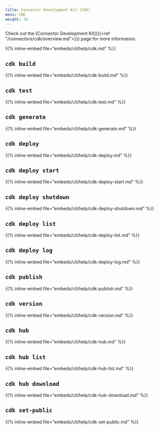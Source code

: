 ```yaml
---
title: Connector Development Kit (CDK)
menu: CDK 
weight: 10
---
```


Check out the [Connector Development Kit]({{<ref "/connectors/cdk/overview.md">}}) page for more information.

{{% inline-embed file="embeds/cli/help/cdk.md" %}}
## `cdk build`
{{% inline-embed file="embeds/cli/help/cdk-build.md" %}}
## `cdk test`
{{% inline-embed file="embeds/cli/help/cdk-test.md" %}}
## `cdk generate`
{{% inline-embed file="embeds/cli/help/cdk-generate.md" %}}
## `cdk deploy`
{{% inline-embed file="embeds/cli/help/cdk-deploy.md" %}}
## `cdk deploy start`
{{% inline-embed file="embeds/cli/help/cdk-deploy-start.md" %}}
## `cdk deploy shutdown`
{{% inline-embed file="embeds/cli/help/cdk-deploy-shutdown.md" %}}
## `cdk deploy list`
{{% inline-embed file="embeds/cli/help/cdk-deploy-list.md" %}}
## `cdk deploy log`
{{% inline-embed file="embeds/cli/help/cdk-deploy-log.md" %}}
## `cdk publish`
{{% inline-embed file="embeds/cli/help/cdk-publish.md" %}}
## `cdk version`
{{% inline-embed file="embeds/cli/help/cdk-version.md" %}}
## `cdk hub`
{{% inline-embed file="embeds/cli/help/cdk-hub.md" %}}
## `cdk hub list`
{{% inline-embed file="embeds/cli/help/cdk-hub-list.md" %}}
## `cdk hub download`
{{% inline-embed file="embeds/cli/help/cdk-hub-download.md" %}}
## `cdk set-public`
{{% inline-embed file="embeds/cli/help/cdk-set-public.md" %}}